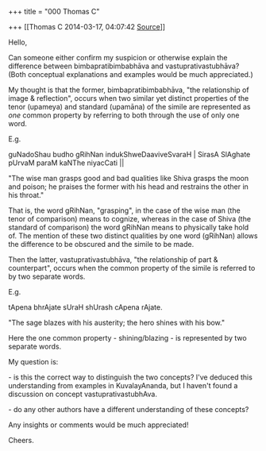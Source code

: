+++
title = "000 Thomas C"

+++
[[Thomas C	2014-03-17, 04:07:42 [Source](https://groups.google.com/g/samskrita/c/wabc1LVqv4M)]]



Hello,

  

Can someone either confirm my suspicion or otherwise explain the difference between bimbapratibimbabhāva and vastuprativastubhāva? (Both conceptual explanations and examples would be much appreciated.)

  

My thought is that the former, bimbapratibimbabhāva, "the relationship of image & reflection", occurs when two similar yet distinct properties of the tenor (upameya) and standard (upamāna) of the simile are represented as *one* common property by referring to both through the use of only one word.

  

E.g.

  

guNadoShau budho gRihNan indukShweDaaviveSvaraH \| SirasA SlAghate pUrvaM paraM kaNThe niyacCati \|\|

  

"The wise man grasps good and bad qualities like Shiva grasps the moon and poison; he praises the former with his head and restrains the other in his throat."

  

That is, the word gRihNan, "grasping", in the case of the wise man (the tenor of comparison) means to cognize, whereas in the case of Shiva (the standard of comparison) the word gRihNan means to physically take hold of. The mention of these two distinct qualities by one word (gRihNan) allows the difference to be obscured and the simile to be made.

  

  

Then the latter, vastuprativastubhāva, "the relationship of part & counterpart", occurs when the common property of the simile is referred to by two separate words.

  

E.g.

  

tApena bhrAjate sUraH shUrash cApena rAjate.

  

"The sage blazes with his austerity; the hero shines with his bow."

  

Here the one common property - shining/blazing - is represented by two separate words.

  

My question is:

  

\- is this the correct way to distinguish the two concepts? I've deduced this understanding from examples in KuvalayAnanda, but I haven't found a discussion on concept vastuprativastubhAva.

  

\- do any other authors have a different understanding of these concepts?

  

Any insights or comments would be much appreciated!

  

Cheers.

